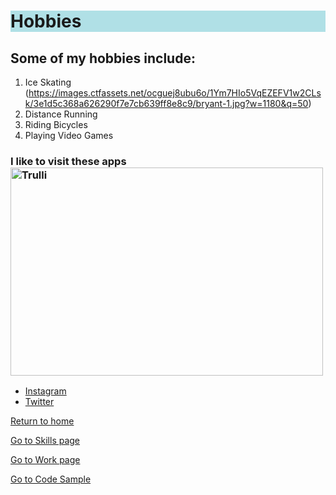 <!DOCTYPE html>
<html>
<body>

<h1 style="background-color:powderblue;">Hobbies</h1>

<h2>Some of my hobbies include:</h2>
<ol>
<li>Ice Skating (<a href="https://images.ctfassets.net/ocguej8ubu6o/1Ym7HIo5VqEZEFV1w2CLsk/3e1d5c368a626290f7e7cb639ff8e8c9/bryant-1.jpg?w=1180&amp;q=50">https://images.ctfassets.net/ocguej8ubu6o/1Ym7HIo5VqEZEFV1w2CLsk/3e1d5c368a626290f7e7cb639ff8e8c9/bryant-1.jpg?w=1180&amp;q=50</a>)</li>
<li>Distance Running</li>
<li>Riding Bicycles</li>
<li>Playing Video Games</li>
</ol>

<h3>I like to visit these apps<img src="https://upload.wikimedia.org/wikipedia/commons/9/95/Instagram_logo_2022.svg" alt="Trulli" width="500" height="333"></h3>
  <ul>
<li><a href="https://www.instagram.com/">Instagram</a></li>
<li><a href="https://www.twitter.com">Twitter</a></li>
</ul>
<p><a href="./README.md">Return to home</a></p>
  <p><a href="./Skills.md">Go to Skills page</a></p>
  <p><a href="./Work.md">Go to Work page</a></p>
  <p><a href="./Code_sample.md">Go to Code Sample</a></p>

</body>
</html>
